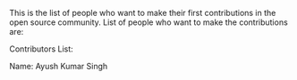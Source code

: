 This is the list of people who want to make their first contributions in the open source community. 
List of people who want to make the contributions are:


Contributors List:

Name: Ayush Kumar Singh